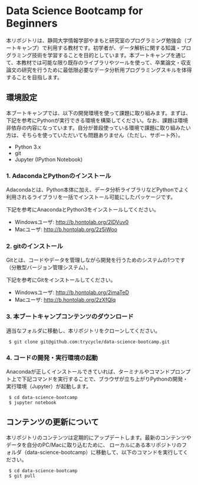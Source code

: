# Data Science Bootcamp for Beginners
本リポジトリは、静岡大学情報学部やまもと研究室のプログラミング勉強会（ブートキャンプ）で利用する教材です。初学者が、データ解析に関する知識・プログラミング技術を学習することを目的としています。本ブートキャンプを通じて、本教材では可能な限り既存のライブラリやツールを使って、卒業論文・収支論文の研究を行うために最低限必要なデータ分析用プログラミングスキルを体得することを目指します。

## 環境設定
本ブートキャンプでは、以下の開発環境を使って課題に取り組みます。まずは、下記を参考にPythonが実行できる環境を構築してください。なお、課題は環境非依存の内容になっています。自分が普段使っている環境で課題に取り組みたい方は、そちらを使っていただいても問題ありません（ただし、サポート外）。
* Python 3.x
* git
* Jupyter (IPython Notebook)

### 1. AdacondaとPythonのインストール
Adacondaとは、Python本体に加え、データ分析ライブラリなどPythonでよく利用されるライブラリを一括でインストール可能にしたパッケージです。

下記を参考にAnacondaとPython3をインストールしてください。
* Windowsユーザ: http://b.hontolab.org/2lDVuv0
* Macユーザ: http://b.hontolab.org/2z5iWoo

### 2. gitのインストール
Gitとは、コードやデータを管理しながら開発を行うためのシステムの1つです（分散型バージョン管理システム）。

下記を参考にGitをインストールしてください。
* Windowsユーザ: http://b.hontolab.org/2imaTeD
* Macユーザ: http://b.hontolab.org/2zXfQlq

### 3. 本ブートキャンプコンテンツのダウンロード
適当なフォルダに移動し、本リポジトリをクローンしてください。

```
 $ git clone git@github.com:trycycle/data-science-bootcamp.git
```

### 4. コードの開発・実行環境の起動
Anacondaが正しくインストールできていれば、ターミナルやコマンドプロンプト上で下記コマンドを実行することで、ブラウザが立ち上がりPythonの開発・実行環境（Jupyter）が起動します。

```
 $ cd data-science-bootcamp
 $ jupyter notebook
```


## コンテンツの更新について
本リポジトリのコンテンツは定期的にアップデートします。最新のコンテンツやデータを自分のPC/Macに取り込むために、
ローカルにある本リポジトリのフォルダ（data-science-bootcamp）に移動して、以下のコマンドを実行してください。

```
 $ cd data-science-bootcamp
 $ git pull
```
